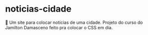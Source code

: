 # noticias-cidade
🏢 Um site para colocar notícias de uma cidade. Projeto do curso do Jamilton Damasceno feito pra colocar o CSS em dia. 
